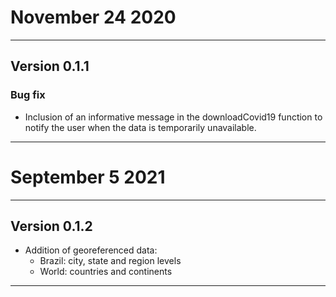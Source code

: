 
# November 24 2020

---

## Version 0.1.1

### Bug fix

- Inclusion of an informative message in the downloadCovid19 function to notify the user when the data is temporarily unavailable.


---

# September 5 2021

---

## Version 0.1.2

- Addition of georeferenced data:
  - Brazil: city, state and region levels
  - World: countries and continents


---

